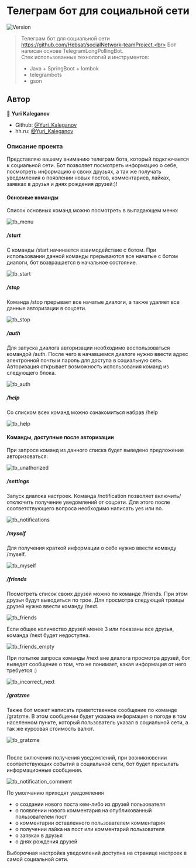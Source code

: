 # Телеграм бот для социальной сети
![Version](https://img.shields.io/badge/version-1.0-blue.svg?cacheSeconds=2592000)

> Телеграм бот для социальной сети https://github.com/Hebsat/socialNetwork-teamProject.<br>
> Бот написан основе TelegramLongPollingBot.<br>
> Стек использованных технологий и инструментов: 
> - Java + SpringBoot + lombok
> - telegrambots
> - gson


## Автор

👤 **Yuri Kaleganov**

* Github: [@Yuri_Kaleganov](https://github.com/Hebsat)
* hh.ru: [@Yuri_Kaleganov](https://spb.hh.ru/resume/aa543f3dff06879f010039ed1f6f4948624661)

### Описание проекта
Представляю вашему вниманию телеграм бота, который подключается к социальной сети. Бот позволяет посмотреть информацию о себе, посмотреть информацию о своих друзьях, а так же получать уведомления о появлении новых постов, комментариев, лайках, заявках в друзья и днях рождения друзей:)!
#### Основные команды
Список основных команд можно посмотреть в выпадающем меню:

![tb_menu](https://user-images.githubusercontent.com/109655199/224533795-e207499c-2420-449e-800d-1cfa80786aa5.png)

##### /start
С команды /start начинается взаимодействие с ботом. При использовании данной команды прерываются все начатые с ботом диалоги, бот возвращается в начальное состояние.

![tb_start](https://user-images.githubusercontent.com/109655199/224534007-8facbe1b-c884-4cb2-addf-13bb963bdd15.png)

##### /stop
Команда /stop прерывает все начатые диалоги, а также удаляет все данные авторизации в соцсети.

![tb_stop](https://user-images.githubusercontent.com/109655199/224534076-af76813c-af95-41fe-8d1f-c82501f91c14.png)

##### /auth
Для запуска диалога авторизации необходимо воспользоваться командой /auth. После чего в начавшемся диалоге нужно ввести адрес электронной почты и пароль для доступа в социальную сеть. Авторизация открывает возможность использования команд из следующего блока.

![tb_auth](https://user-images.githubusercontent.com/109655199/224534204-4ac2c7fc-ef95-4c78-aad8-53281bae4d3f.png)

##### /help
Со списком всех команд можно ознакомиться набрав /help

![tb_help](https://user-images.githubusercontent.com/109655199/224534433-c5a1e521-52bd-47e1-ac07-f17d2cc9ccd0.png)

#### Команды, доступные после авторизации
При запросе команд из данного списка будет выведено предложение авторизоваться:

![tb_unathorized](https://user-images.githubusercontent.com/109655199/224535520-3c16e161-db89-477e-b84e-ddd0547dc170.png)

##### /settings
Запуск диалока настроек. Команда /notification позволяет включить/отключить получение уведомлений от соцсети. Для этого после соответствующего вопроса необходимо написать yes или no.

![tb_notifications](https://user-images.githubusercontent.com/109655199/224534569-7b31e1a2-2bcb-410b-9b77-ecb06dbf5459.png)

##### /myself
Для получения краткой информации о себе нужно ввести команду /myself.

![tb_myself](https://user-images.githubusercontent.com/109655199/224534828-13932e42-2a36-4007-baab-18a5203acb80.png)

##### /friends
Посмотреть список своих друзей можно по команде /friends. При этом друзья будут выводиться по трое. Для просмотра следующей троицы друзей нужно ввести команду /next. 

![tb_friends](https://user-images.githubusercontent.com/109655199/224534858-ec0fdf8d-2a27-4c49-b03c-81a3788eec7b.png)

Если общее количество друзей менее 3 или показаны все друзья, команда /next будет недоступна.

![tb_friends_empty](https://user-images.githubusercontent.com/109655199/224535085-849869ad-a915-4c8a-baea-75b518805e63.png)

При попытке запроса команды /next вне диалога просмотра друзей, бот выведет сообщение о том, что не понимает, какая информация от него требуется :)

![tb_incorrect_next](https://user-images.githubusercontent.com/109655199/224535169-2fcfb4b2-0c82-40bf-9276-1c3af3187464.png)

##### /gratzme
Также бот может написать приветственное сообщение по команде /gratzme. В этом сообщении будет указана информация о погоде в том населенном пункте, который пользователь указал в социальной сети, а так же курсовая стоимость валют.

![tb_gratzme](https://user-images.githubusercontent.com/109655199/224535375-455ef631-4e8b-4856-a6ec-498f8fcdcd5f.png)

<br>
После включения получения уведомлений, при возникновении соответствующих событий в социальной сети, бот будет присылать информационные сообщения.

![tb_notification_comment](https://user-images.githubusercontent.com/109655199/224535667-ccf02ab5-ac4b-43a7-8091-e84f9f2b7e64.png)

По умолчанию приходят уведомления 
- о создании нового поста кем-либо из друзей пользователя
- о появлении нового комментария на опубликованный пользователем пост
- о комментарии оставленного пользователем комментария
- о получении лайка на пост или комментарий пользователя
- о заявках в друзья
- о днях рождения друзей

Выборочная настройка уведомлений доступна на странице настроек в самой социальной сети.

